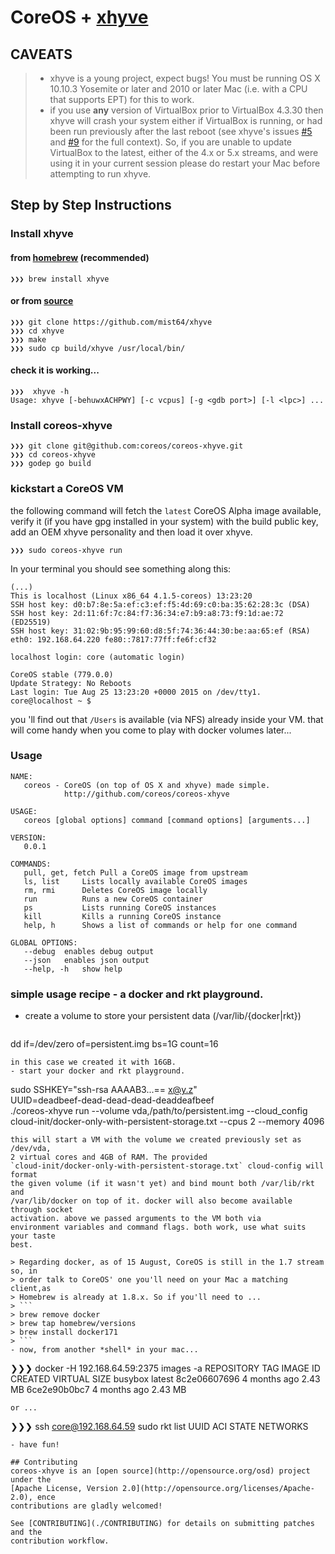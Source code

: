# CoreOS + [xhyve](https://github.com/mist64/xhyve)

**CAVEATS**
-----------
 > - xhyve is a young project, expect bugs! You must be running OS X 10.10.3
 >   Yosemite or later and 2010 or later Mac (i.e. with a CPU that supports EPT)
 >   for this to work.
 > - if you use **any** version of VirtualBox prior to VirtualBox 4.3.30 then
 >   xhyve will crash your system either if VirtualBox is running, or had been
 >   run previously after the last reboot (see xhyve's issues
 >   [#5](mist64/xhyve#5) and [#9](mist64/xhyve#9) for the full context). So,
 >   if you are unable to update VirtualBox to the latest, either of the 4.x or
 >   5.x streams, and were using it in your current session please do restart
 >   your Mac before attempting to run xhyve.

## Step by Step Instructions

### Install xhyve
#### from [homebrew](http://brew.sh) (recommended)
```
❯❯❯ brew install xhyve
```
#### or from [source](https://github.com/mist64/xhyve)
```
❯❯❯ git clone https://github.com/mist64/xhyve
❯❯❯ cd xhyve
❯❯❯ make
❯❯❯ sudo cp build/xhyve /usr/local/bin/
```
#### check it is working...
```
❯❯❯  xhyve -h
Usage: xhyve [-behuwxACHPWY] [-c vcpus] [-g <gdb port>] [-l <lpc>] ...
```

### Install coreos-xhyve
```
❯❯❯ git clone git@github.com:coreos/coreos-xhyve.git
❯❯❯ cd coreos-xhyve
❯❯❯ godep go build
```
### kickstart a CoreOS VM
the following command will fetch the `latest` CoreOS Alpha image
available, verify it (if you have gpg installed in your system) with the build
public key, add an OEM xhyve personality and then load it over xhyve.

```
❯❯❯ sudo coreos-xhyve run

```

In your terminal you should see something along this:

```
(...)
This is localhost (Linux x86_64 4.1.5-coreos) 13:23:20
SSH host key: d0:b7:8e:5a:ef:c3:ef:f5:4d:69:c0:ba:35:62:28:3c (DSA)
SSH host key: 2d:11:6f:7c:84:f7:36:34:e7:b9:a8:73:f9:1d:ae:72 (ED25519)
SSH host key: 31:02:9b:95:99:60:d8:5f:74:36:44:30:be:aa:65:ef (RSA)
eth0: 192.168.64.220 fe80::7817:77ff:fe6f:cf32

localhost login: core (automatic login)

CoreOS stable (779.0.0)
Update Strategy: No Reboots
Last login: Tue Aug 25 13:23:20 +0000 2015 on /dev/tty1.
core@localhost ~ $
```
you 'll find out that `/Users` is available (via NFS) already inside your VM.
that will come handy when you come to play with docker volumes later...

### Usage
```
NAME:
   coreos - CoreOS (on top of OS X and xhyve) made simple.
            http://github.com/coreos/coreos-xhyve

USAGE:
   coreos [global options] command [command options] [arguments...]

VERSION:
   0.0.1

COMMANDS:
   pull, get, fetch	Pull a CoreOS image from upstream
   ls, list		Lists locally available CoreOS images
   rm, rmi		Deletes CoreOS image locally
   run			Runs a new CoreOS container
   ps			Lists running CoreOS instances
   kill			Kills a running CoreOS instance
   help, h		Shows a list of commands or help for one command

GLOBAL OPTIONS:
   --debug	enables debug output
   --json	enables json output
   --help, -h	show help
```

### simple usage recipe - a docker and rkt playground.
- create a volume to store your persistent data (/var/lib/{docker|rkt})
  ```
dd if=/dev/zero of=persistent.img bs=1G count=16
  ```
  in this case we created it with 16GB.
- start your docker and rkt playground.
  ```
  sudo  SSHKEY="ssh-rsa AAAAB3...== x@y.z" \
    UUID=deadbeef-dead-dead-dead-deaddeafbeef \
    ./coreos-xhyve run --volume vda,/path/to/persistent.img --cloud_config \
    cloud-init/docker-only-with-persistent-storage.txt --cpus 2 --memory 4096
  ```
 this will start a VM with the volume we created previously set as /dev/vda,
 2 virtual cores and 4GB of RAM. The provided
 `cloud-init/docker-only-with-persistent-storage.txt` cloud-config will format
 the given volume (if it wasn't yet) and bind mount both /var/lib/rkt and
 /var/lib/docker on top of it. docker will also become available through socket
 activation. above we passed arguments to the VM both via
 environment variables and command flags. both work, use what suits your taste
 best.

 > Regarding docker, as of 15 August, CoreOS is still in the 1.7 stream so, in
 > order talk to CoreOS' one you'll need on your Mac a matching client,as
 > Homebrew is already at 1.8.x. So if you'll need to ...
 > ```
 > brew remove docker
 > brew tap homebrew/versions
 > brew install docker171
 > ```
- now, from another *shell* in your mac...
```
❯❯❯ docker -H 192.168.64.59:2375 images -a
REPOSITORY          TAG                 IMAGE ID            CREATED             VIRTUAL SIZE
busybox             latest              8c2e06607696        4 months ago        2.43 MB
<none>              <none>              6ce2e90b0bc7        4 months ago        2.43 MB
<none>              <none>
```
or ...

```
❯❯❯ ssh core@192.168.64.59 sudo rkt list
UUID	ACI	STATE	NETWORKS
```
- have fun!

## Contributing
coreos-xhyve is an [open source](http://opensource.org/osd) project under the
[Apache License, Version 2.0](http://opensource.org/licenses/Apache-2.0), ence
contributions are gladly welcomed!

See [CONTRIBUTING](./CONTRIBUTING) for details on submitting patches and the
contribution workflow.
